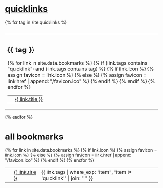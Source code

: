# [quicklinks](#quicklinks)

{% for tag in site.quicklinks %}
  <table style="display:block; float:left; border:0;"><tr><td style="border:0;">
  <h2>{{ tag }}</h2>
  <table style="border:0;">
  {% for link in site.data.bookmarks %}
    {% if (link.tags contains "quicklink") and (link.tags contains tag) %}
      {% if link.icon %}
        {% assign favicon = link.icon %}
      {% else %}
        {% assign favicon = link.href | append: "/favicon.ico" %}
      {% endif %}
      <tr>
        <td style="border:0;padding:4px;">
          <img src="{{ favicon }}" alt=" " style="all:unset;width:16px;height:16px;margin:0;vertical-align:middle;"/>
        </td>
        <td style="border:0;padding:0px;">
          <a href="{{ link.href }}" style="vertical-align:middle;">{{ link.title }}</a>
        </td>
      </tr>   
    {% endif %}
  {% endfor %}
  </table>
  </td></tr></table>
{% endfor %}
<p style="clear: left;"></p>

# all bookmarks

<table style="border:0;">
{% for link in site.data.bookmarks %}
  {% if link.icon %}
    {% assign favicon = link.icon %}
  {% else %}
    {% assign favicon = link.href | append: "/favicon.ico" %}
  {% endif %}
  <tr>
    <td style="border:0;padding:4px;">
      <img src="{{ favicon }}" alt=" " style="all:unset;width:16px;height:16px;margin:0;vertical-align:middle;"/>
    </td>
    <td style="border:0;padding:4px;">
      <a href="{{ link.href }}" style="vertical-align:middle;">{{ link.title }}</a>
    </td>
    <td style="border:0;padding:4px;">
      {{ link.tags | where_exp: "item", "item != 'quicklink'" | join: " " }}
    </td>
  </tr>   
{% endfor %}
</table>
